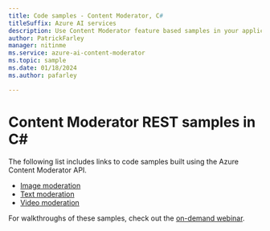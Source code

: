 ```yaml
---
title: Code samples - Content Moderator, C#
titleSuffix: Azure AI services
description: Use Content Moderator feature based samples in your applications through REST API calls.
author: PatrickFarley
manager: nitinme
ms.service: azure-ai-content-moderator
ms.topic: sample
ms.date: 01/18/2024
ms.author: pafarley

---
```

# Content Moderator REST samples in C#

The following list includes links to code samples built using the Azure Content Moderator API.

- [Image moderation](https://github.com/MicrosoftContentModerator/ContentModerator-API-Samples/tree/master/ImageModeration)
- [Text moderation](https://github.com/MicrosoftContentModerator/ContentModerator-API-Samples/tree/master/TextModeration)
- [Video moderation](https://github.com/MicrosoftContentModerator/ContentModerator-API-Samples/tree/master/VideoModeration)

For walkthroughs of these samples, check out the [on-demand webinar](https://info.microsoft.com/cognitive-services-content-moderator-ondemand.html).
